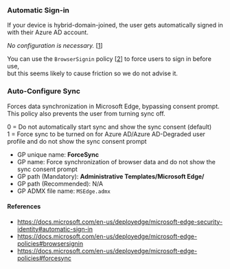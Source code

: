 ### Automatic Sign-in

If your device is hybrid-domain-joined, the user gets automatically signed in with their Azure AD account.

_No configuration is necessary._ [[1](https://docs.microsoft.com/en-us/deployedge/microsoft-edge-security-identity#automatic-sign-in)]

You can use the `BrowserSignin` policy [[2](https://docs.microsoft.com/en-us/deployedge/microsoft-edge-policies#browsersignin)] to force users to sign in before use,  
but this seems likely to cause friction so we do not advise it.

### Auto-Configure Sync

Forces data synchronization in Microsoft Edge, bypassing consent prompt.  
This policy also prevents the user from turning sync off.

0 = Do not automatically start sync and show the sync consent (default)  
1 = Force sync to be turned on for Azure AD/Azure AD-Degraded user profile and do not show the sync consent prompt

- GP unique name: **ForceSync**
- GP name: Force synchronization of browser data and do not show the sync consent prompt
- GP path (Mandatory): **Administrative Templates/Microsoft Edge/**
- GP path (Recommended): N/A
- GP ADMX file name: `MSEdge.admx`

#### References
- https://docs.microsoft.com/en-us/deployedge/microsoft-edge-security-identity#automatic-sign-in
- https://docs.microsoft.com/en-us/deployedge/microsoft-edge-policies#browsersignin
- https://docs.microsoft.com/en-us/deployedge/microsoft-edge-policies#forcesync
